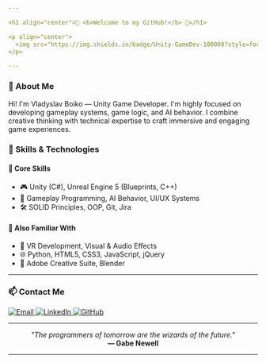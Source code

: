 ```yaml
---

<h1 align="center">👾 <b>Welcome to my GitHub!</b> 👾</h1>

<p align="center">
  <img src="https://img.shields.io/badge/Unity-GameDev-100000?style=for-the-badge&logo=unity&logoColor=white&labelColor=black" />
</p>

---
```


### 🧠 About Me

Hi! I'm Vladyslav Boiko — Unity Game Developer. I'm highly focused on developing gameplay systems, game logic, and AI behavior. I combine creative thinking with technical expertise to craft immersive and engaging game experiences.

### 💼 Skills & Technologies

#### 🎯 Core Skills
- 🎮 Unity (C#), Unreal Engine 5 (Blueprints, C++)
- 🧩 Gameplay Programming, AI Behavior, UI/UX Systems
- 🛠 SOLID Principles, OOP, Git, Jira

#### 🚀 Also Familiar With
- 🥽 VR Development, Visual & Audio Effects
- 🌐 Python, HTML5, CSS3, JavaScript, jQuery
- 🎨 Adobe Creative Suite, Blender

---

### 📫 Contact Me

<p>
  <a href="mailto:vladysboiko@gmail.com">
    <img alt="Email" src="https://img.shields.io/badge/Email-D14836?style=for-the-badge&logo=gmail&logoColor=white"/>
  </a>
  <a href="https://www.linkedin.com/in/vlady-boiko" target="_blank">
    <img alt="LinkedIn" src="https://img.shields.io/badge/LinkedIn-0A66C2?style=for-the-badge&logo=linkedin&logoColor=white"/>
  </a>
  <a href="https://github.com/VladyBoiko" target="_blank">
    <img alt="GitHub" src="https://img.shields.io/badge/GitHub-100000?style=for-the-badge&logo=github&logoColor=white"/>
  </a>
</p>

---

<p align="center">
  <i>"The programmers of tomorrow are the wizards of the future."</i><br>
  <b>— Gabe Newell</b>
</p>

---
